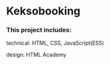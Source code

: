 # Keksobooking

### This project includes:

technical: HTML, CSS, JavaScript(ES5)

design: HTML Academy
